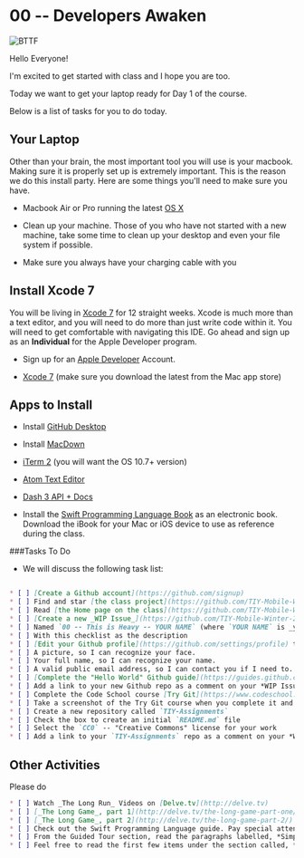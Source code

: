 # 00 -- Developers Awaken

![BTTF](http://i.giphy.com/1313mmmP3ETX3O.gif)

Hello Everyone!

I'm excited to get started with class and I hope you are too.

Today we want to get your laptop ready for Day 1 of the course.

Below is a list of tasks for you to do today. 

## Your Laptop

Other than your brain, the most important tool you will use is your macbook. Making sure it is properly set up is extremely important. This is the reason we do this install party. Here are some things you'll need to make sure you have.

- Macbook Air or Pro running the latest [OS X](https://itunes.apple.com/us/app/os-x-el-capitan/id1018109117?mt=12)

- Clean up your machine. Those of you who have not started with a new machine, take some time to clean up your desktop and even your file system if possible.

- Make sure you always have your charging cable with you

## Install Xcode 7

You will be living in [Xcode 7](https://itunes.apple.com/us/app/xcode/id497799835?mt=12) for 12 straight weeks. Xcode is much more than a text editor, and you will need to do more than just write code within it. You will need to get comfortable with navigating this IDE. Go ahead and sign up as an **Individual** for the Apple Developer program.

- Sign up for an [Apple Developer](https://developer.apple.com/programs/) Account.

- [Xcode 7](https://itunes.apple.com/us/app/xcode/id497799835?mt=12) (make sure you download the latest from the Mac app store)

## Apps to Install

- Install [GitHub Desktop](https://desktop.github.com)

- Install [MacDown](http://macdown.uranusjr.com)

- [iTerm 2](http://iterm2.com/downloads.html) (you will want the OS 10.7+ version)

- [Atom Text Editor](https://atom.io/)

- [Dash 3 API + Docs](https://itunes.apple.com/us/app/dash-3-api-docs-snippets./id449589707?mt=12)

- Install the [Swift Programming Language Book](https://itunes.apple.com/us/book/swift-programming-language/id881256329?mt=11) as an electronic book. Download the iBook for your Mac or iOS device to use as reference during the class.

###Tasks To Do

- We will discuss the following task list:

```markdown

* [ ] [Create a Github account](https://github.com/signup)
* [ ] Find and star [the class project](https://github.com/TIY-Mobile-Winter-2016/TIY-Course)
* [ ] Read [the Home page on the class](https://github.com/TIY-Mobile-Winter-2016/TIY-Course)
* [ ] [Create a new _WIP Issue_](https://github.com/TIY-Mobile-Winter-2016/issues/new)
* [ ] Named `00 -- This is Heavy -- YOUR NAME` (where `YOUR NAME` is _your_ name)
* [ ] With this checklist as the description
* [ ] [Edit your Github profile](https://github.com/settings/profile) to provide:
* [ ] A picture, so I can recognize your face.
* [ ] Your full name, so I can recognize your name.
* [ ] A valid public email address, so I can contact you if I need to.
* [ ] [Complete the "Hello World" Github guide](https://guides.github.com/activities/hello-world/)
* [ ] Add a link to your new Github repo as a comment on your *WIP Issue*
* [ ] Complete the Code School course [Try Git](https://www.codeschool.com/courses/try-git)
* [ ] Take a screenshot of the Try Git course when you complete it and add it as a comment to your *WIP Issue*
* [ ] Create a new repository called `TIY-Assignments`
* [ ] Check the box to create an initial `README.md` file
* [ ] Select the `CC0` -- "Creative Commons" license for your work
* [ ] Add a link to your `TIY-Assignments` repo as a comment on your *WIP Issue*

```

## Other Activities

Please do

```markdown
* [ ] Watch _The Long Run_ Videos on [Delve.tv](http://delve.tv)
* [ ] [_The Long Game_, part 1](http://delve.tv/the-long-game-part-one/)
* [ ] [_The Long Game_, part 2](http://delve.tv/the-long-game-part-2/)
* [ ] Check out the Swift Programming Language guide. Pay special attention to the first section [*Welcome To Swift*](https://developer.apple.com/library/ios/documentation/Swift/Conceptual/Swift_Programming_Language/GuidedTour.html).
* [ ] From the Guided Tour section, read the paragraphs labelled, *Simple Values* and *Control Flow*.
* [ ] Feel free to read the first few items under the section called, *The Basics*. This is in the *Language Guide* chapter.

```


